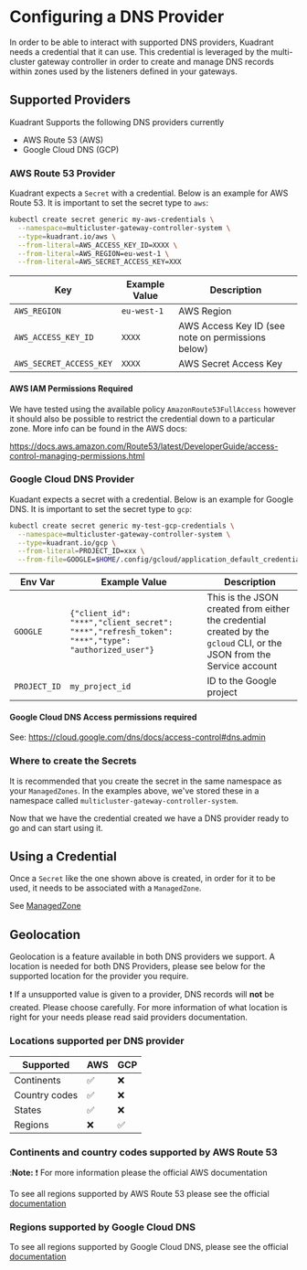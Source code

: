 # Configuring a DNS Provider 

In order to be able to interact with supported DNS providers, Kuadrant needs a credential that it can use. This credential is leveraged by the multi-cluster gateway controller in order to create and manage DNS records within zones used by the listeners defined in your gateways.


## Supported Providers

Kuadrant Supports the following DNS providers currently

- AWS Route 53 (AWS)
- Google Cloud DNS (GCP)

### AWS Route 53 Provider

Kuadrant expects a `Secret` with a credential. Below is an example for AWS Route 53. It is important to set the secret type to `aws`:


```bash
kubectl create secret generic my-aws-credentials \
  --namespace=multicluster-gateway-controller-system \
  --type=kuadrant.io/aws \
  --from-literal=AWS_ACCESS_KEY_ID=XXXX \
  --from-literal=AWS_REGION=eu-west-1 \
  --from-literal=AWS_SECRET_ACCESS_KEY=XXX
```

| Key                      | Example Value           | Description                                           |
|--------------------------|-------------------------|-------------------------------------------------------|
| `AWS_REGION`             | `eu-west-1`             | AWS Region                                            |
| `AWS_ACCESS_KEY_ID`      | `XXXX`                  | AWS Access Key ID (see note on permissions below)     |
| `AWS_SECRET_ACCESS_KEY`  | `XXXX`                  | AWS Secret Access Key                                 |

#### AWS IAM Permissions Required 
We have tested using the available policy `AmazonRoute53FullAccess` however it should also be possible to restrict the credential down to a particular zone. More info can be found in the AWS docs:

https://docs.aws.amazon.com/Route53/latest/DeveloperGuide/access-control-managing-permissions.html

### Google Cloud DNS Provider

Kuadant expects a secret with a credential. Below is an example for Google DNS. It is important to set the secret type to `gcp`:

```bash
kubectl create secret generic my-test-gcp-credentials \
  --namespace=multicluster-gateway-controller-system \
  --type=kuadrant.io/gcp \
  --from-literal=PROJECT_ID=xxx \
  --from-file=GOOGLE=$HOME/.config/gcloud/application_default_credentials.json
```

| Env Var      | Example Value                                                                                  | Description                                                                                                           |
|--------------|------------------------------------------------------------------------------------------------|-----------------------------------------------------------------------------------------------------------------------|
| `GOOGLE`     | `{"client_id": "***","client_secret": "***","refresh_token": "***","type": "authorized_user"}` | This is the JSON created from either the credential created by the `gcloud` CLI, or the JSON from the Service account |
| `PROJECT_ID` | `my_project_id`                                                                                | ID to the Google project                                                                                              |


#### Google Cloud DNS Access permissions required
See: https://cloud.google.com/dns/docs/access-control#dns.admin


### Where to create the Secrets

It is recommended that you create the secret in the same namespace as your `ManagedZones`. In the examples above, we've stored these in a namespace called `multicluster-gateway-controller-system`.

Now that we have the credential created we have a DNS provider ready to go and can start using it.

## Using a Credential

Once a `Secret` like the one shown above is created, in order for it to be used, it needs to be associated with a `ManagedZone`. 

See [ManagedZone](managed-zone.md)


## Geolocation

Geolocation is a feature available in both DNS providers we support. A location is needed for both DNS Providers, please see below for the supported location for the provider you require.

:exclamation:
If a unsupported value is given to a provider, DNS records will **not** be created. Please choose carefully. For more information of what location is right for your needs please read said providers documentation. 

### Locations supported per DNS provider

| Supported     | AWS | GCP |
|---------------|-----|-----|
| Continents    | :white_check_mark: |  :x: |
| Country codes | :white_check_mark: |  :x:  |
| States        | :white_check_mark: |  :x:  |
| Regions       |  :x:  | :white_check_mark: |  

### Continents and country codes supported by AWS Route 53

:**Note:** :exclamation: For more information please the official AWS documentation 

To see all regions supported by AWS Route 53 please see the official [documentation](https://docs.aws.amazon.com/Route53/latest/DeveloperGuide/resource-record-sets-values-geo.html)

### Regions supported by Google Cloud DNS

To see all regions supported by Google Cloud DNS, please see the official [documentation](https://cloud.google.com/compute/docs/regions-zones)

